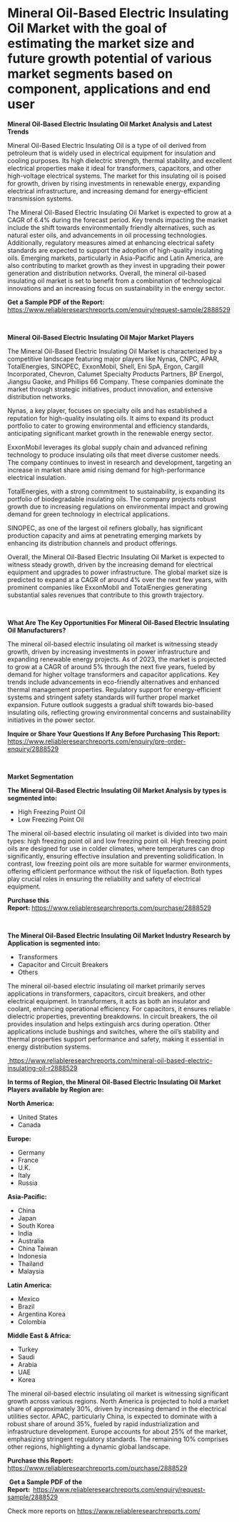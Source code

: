 <p><h1>Mineral Oil-Based Electric Insulating Oil Market with the goal of estimating the market size and future growth potential of various market segments based on component, applications and end user</h1></p><p><strong>Mineral Oil-Based Electric Insulating Oil Market Analysis and Latest Trends</strong></p>
<p><p>Mineral Oil-Based Electric Insulating Oil is a type of oil derived from petroleum that is widely used in electrical equipment for insulation and cooling purposes. Its high dielectric strength, thermal stability, and excellent electrical properties make it ideal for transformers, capacitors, and other high-voltage electrical systems. The market for this insulating oil is poised for growth, driven by rising investments in renewable energy, expanding electrical infrastructure, and increasing demand for energy-efficient transmission systems.</p><p>The Mineral Oil-Based Electric Insulating Oil Market is expected to grow at a CAGR of 6.4% during the forecast period. Key trends impacting the market include the shift towards environmentally friendly alternatives, such as natural ester oils, and advancements in oil processing technologies. Additionally, regulatory measures aimed at enhancing electrical safety standards are expected to support the adoption of high-quality insulating oils. Emerging markets, particularly in Asia-Pacific and Latin America, are also contributing to market growth as they invest in upgrading their power generation and distribution networks. Overall, the mineral oil-based insulating oil market is set to benefit from a combination of technological innovations and an increasing focus on sustainability in the energy sector.</p></p>
<p><strong>Get a Sample PDF of the Report:&nbsp;</strong> <a href="https://www.reliableresearchreports.com/enquiry/request-sample/2888529?utm_campaign=3183&utm_medium=2&utm_source=Github&utm_content=ia&utm_term=14032025&utm_id=mineral-oil-based-electric-insulating-oil">https://www.reliableresearchreports.com/enquiry/request-sample/2888529</a></p>
<p>&nbsp;</p>
<p><strong>Mineral Oil-Based Electric Insulating Oil Major Market Players</strong></p>
<p><p>The Mineral Oil-Based Electric Insulating Oil Market is characterized by a competitive landscape featuring major players like Nynas, CNPC, APAR, TotalEnergies, SINOPEC, ExxonMobil, Shell, Eni SpA, Ergon, Cargill Incorporated, Chevron, Calumet Specialty Products Partners, BP Energol, Jiangsu Gaoke, and Phillips 66 Company. These companies dominate the market through strategic initiatives, product innovation, and extensive distribution networks.</p><p>Nynas, a key player, focuses on specialty oils and has established a reputation for high-quality insulating oils. It aims to expand its product portfolio to cater to growing environmental and efficiency standards, anticipating significant market growth in the renewable energy sector.</p><p>ExxonMobil leverages its global supply chain and advanced refining technology to produce insulating oils that meet diverse customer needs. The company continues to invest in research and development, targeting an increase in market share amid rising demand for high-performance electrical insulation.</p><p>TotalEnergies, with a strong commitment to sustainability, is expanding its portfolio of biodegradable insulating oils. The company projects robust growth due to increasing regulations on environmental impact and growing demand for green technology in electrical applications.</p><p>SINOPEC, as one of the largest oil refiners globally, has significant production capacity and aims at penetrating emerging markets by enhancing its distribution channels and product offerings.</p><p>Overall, the Mineral Oil-Based Electric Insulating Oil Market is expected to witness steady growth, driven by the increasing demand for electrical equipment and upgrades to power infrastructure. The global market size is predicted to expand at a CAGR of around 4% over the next few years, with prominent companies like ExxonMobil and TotalEnergies generating substantial sales revenues that contribute to this growth trajectory.</p></p>
<p>&nbsp;</p>
<p><strong>What Are The Key Opportunities For Mineral Oil-Based Electric Insulating Oil Manufacturers?</strong></p>
<p><p>The mineral oil-based electric insulating oil market is witnessing steady growth, driven by increasing investments in power infrastructure and expanding renewable energy projects. As of 2023, the market is projected to grow at a CAGR of around 5% through the next five years, fueled by demand for higher voltage transformers and capacitor applications. Key trends include advancements in eco-friendly alternatives and enhanced thermal management properties. Regulatory support for energy-efficient systems and stringent safety standards will further propel market expansion. Future outlook suggests a gradual shift towards bio-based insulating oils, reflecting growing environmental concerns and sustainability initiatives in the power sector.</p></p>
<p><strong>Inquire or Share Your Questions If Any Before Purchasing This Report:</strong> <a href="https://www.reliableresearchreports.com/enquiry/pre-order-enquiry/2888529?utm_campaign=3183&utm_medium=2&utm_source=Github&utm_content=ia&utm_term=14032025&utm_id=mineral-oil-based-electric-insulating-oil">https://www.reliableresearchreports.com/enquiry/pre-order-enquiry/2888529</a></p>
<p>&nbsp;</p>
<p><strong>Market Segmentation</strong></p>
<p><strong>The Mineral Oil-Based Electric Insulating Oil Market Analysis by types is segmented into:</strong></p>
<p><ul><li>High Freezing Point Oil</li><li>Low Freezing Point Oil</li></ul></p>
<p><p>The mineral oil-based electric insulating oil market is divided into two main types: high freezing point oil and low freezing point oil. High freezing point oils are designed for use in colder climates, where temperatures can drop significantly, ensuring effective insulation and preventing solidification. In contrast, low freezing point oils are more suitable for warmer environments, offering efficient performance without the risk of liquefaction. Both types play crucial roles in ensuring the reliability and safety of electrical equipment.</p></p>
<p><strong>Purchase this Report:&nbsp;</strong><a href="https://www.reliableresearchreports.com/purchase/2888529?utm_campaign=3183&utm_medium=2&utm_source=Github&utm_content=ia&utm_term=14032025&utm_id=mineral-oil-based-electric-insulating-oil">https://www.reliableresearchreports.com/purchase/2888529</a></p>
<p>&nbsp;</p>
<p><strong>The Mineral Oil-Based Electric Insulating Oil Market Industry Research by Application is segmented into:</strong></p>
<p><ul><li>Transformers</li><li>Capacitor and Circuit Breakers</li><li>Others</li></ul></p>
<p><p>The mineral oil-based electric insulating oil market primarily serves applications in transformers, capacitors, circuit breakers, and other electrical equipment. In transformers, it acts as both an insulator and coolant, enhancing operational efficiency. For capacitors, it ensures reliable dielectric properties, preventing breakdowns. In circuit breakers, the oil provides insulation and helps extinguish arcs during operation. Other applications include bushings and switches, where the oil’s stability and thermal properties support performance and safety, making it essential in energy distribution systems.</p></p>
<p><a href="https://www.reliableresearchreports.com/mineral-oil-based-electric-insulating-oil-r2888529?utm_campaign=3183&utm_medium=2&utm_source=Github&utm_content=ia&utm_term=14032025&utm_id=mineral-oil-based-electric-insulating-oil">&nbsp;https://www.reliableresearchreports.com/mineral-oil-based-electric-insulating-oil-r2888529</a></p>
<p><strong>In terms of Region, the Mineral Oil-Based Electric Insulating Oil Market Players available by Region are:</strong></p>
<p>
    <p> <strong> North America: </strong>
        <ul>
            <li>United States</li>
            <li>Canada</li>
        </ul>
        </p> 
    <p> <strong> Europe: </strong>
        <ul>
            <li>Germany</li>
            <li>France</li>
            <li>U.K.</li>
            <li>Italy</li>
            <li>Russia</li>
        </ul>
        </p> 
    <p> <strong> Asia-Pacific: </strong>
        <ul>
            <li>China</li>
            <li>Japan</li>
            <li>South Korea</li>
            <li>India</li>
            <li>Australia</li>
            <li>China Taiwan</li>
            <li>Indonesia</li>
            <li>Thailand</li>
            <li>Malaysia</li>
        </ul>
        </p> 
    <p> <strong> Latin America: </strong>
        <ul>
            <li>Mexico</li>
            <li>Brazil</li>
            <li>Argentina Korea</li>
            <li>Colombia</li>
        </ul>
        </p> 
    <p> <strong> Middle East & Africa: </strong>
        <ul>
            <li>Turkey</li>
            <li>Saudi</li>
            <li>Arabia</li>
            <li>UAE</li>
            <li>Korea</li>
        </ul>
    </p>
    </p>
<p><p>The mineral oil-based electric insulating oil market is witnessing significant growth across various regions. North America is projected to hold a market share of approximately 30%, driven by increasing demand in the electrical utilities sector. APAC, particularly China, is expected to dominate with a robust share of around 35%, fueled by rapid industrialization and infrastructure development. Europe accounts for about 25% of the market, emphasizing stringent regulatory standards. The remaining 10% comprises other regions, highlighting a dynamic global landscape.</p></p>
<p><strong>Purchase this Report: </strong><a href="https://www.reliableresearchreports.com/purchase/2888529?utm_campaign=3183&utm_medium=2&utm_source=Github&utm_content=ia&utm_term=14032025&utm_id=mineral-oil-based-electric-insulating-oil">https://www.reliableresearchreports.com/purchase/2888529</a></p>
<p>&nbsp;<strong>Get a Sample PDF of the Report:&nbsp;&nbsp;</strong><a href="https://www.reliableresearchreports.com/enquiry/request-sample/2888529?utm_campaign=3183&utm_medium=2&utm_source=Github&utm_content=ia&utm_term=14032025&utm_id=mineral-oil-based-electric-insulating-oil">https://www.reliableresearchreports.com/enquiry/request-sample/2888529</a></p>
<p><strong></strong></p>
<p>Check more reports on <a href="https://www.reliableresearchreports.com/?utm_campaign=3183&utm_medium=2&utm_source=Github&utm_content=ia&utm_term=14032025&utm_id=mineral-oil-based-electric-insulating-oil">https://www.reliableresearchreports.com/</a></p>